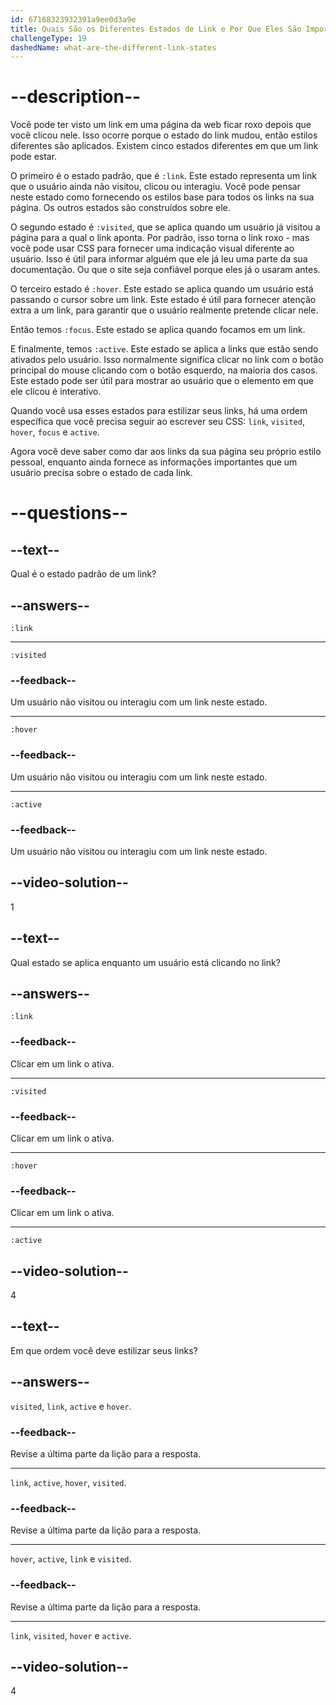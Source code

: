 ```yaml
---
id: 67168323932391a9ee0d3a9e
title: Quais São os Diferentes Estados de Link e Por Que Eles São Importantes?
challengeType: 19
dashedName: what-are-the-different-link-states
---
```


# --description--

Você pode ter visto um link em uma página da web ficar roxo depois que você clicou nele. Isso ocorre porque o estado do link mudou, então estilos diferentes são aplicados. Existem cinco estados diferentes em que um link pode estar.

O primeiro é o estado padrão, que é `:link`. Este estado representa um link que o usuário ainda não visitou, clicou ou interagiu. Você pode pensar neste estado como fornecendo os estilos base para todos os links na sua página. Os outros estados são construídos sobre ele.

O segundo estado é `:visited`, que se aplica quando um usuário já visitou a página para a qual o link aponta. Por padrão, isso torna o link roxo - mas você pode usar CSS para fornecer uma indicação visual diferente ao usuário. Isso é útil para informar alguém que ele já leu uma parte da sua documentação. Ou que o site seja confiável porque eles já o usaram antes.

O terceiro estado é `:hover`. Este estado se aplica quando um usuário está passando o cursor sobre um link. Este estado é útil para fornecer atenção extra a um link, para garantir que o usuário realmente pretende clicar nele.

Então temos `:focus`. Este estado se aplica quando focamos em um link.

E finalmente, temos `:active`. Este estado se aplica a links que estão sendo ativados pelo usuário. Isso normalmente significa clicar no link com o botão principal do mouse clicando com o botão esquerdo, na maioria dos casos. Este estado pode ser útil para mostrar ao usuário que o elemento em que ele clicou é interativo.

Quando você usa esses estados para estilizar seus links, há uma ordem específica que você precisa seguir ao escrever seu CSS: `link`, `visited`, `hover`, `focus` e `active`.

Agora você deve saber como dar aos links da sua página seu próprio estilo pessoal, enquanto ainda fornece as informações importantes que um usuário precisa sobre o estado de cada link.

# --questions--

## --text--

Qual é o estado padrão de um link?

## --answers--

`:link`

---

`:visited`

### --feedback--

Um usuário não visitou ou interagiu com um link neste estado.

---

`:hover`

### --feedback--

Um usuário não visitou ou interagiu com um link neste estado.

---

`:active`

### --feedback--

Um usuário não visitou ou interagiu com um link neste estado.

## --video-solution--

1

## --text--

Qual estado se aplica enquanto um usuário está clicando no link?

## --answers--

`:link`

### --feedback--

Clicar em um link o ativa.

---

`:visited`

### --feedback--

Clicar em um link o ativa.

---

`:hover`

### --feedback--

Clicar em um link o ativa.

---

`:active`

## --video-solution--

4

## --text--

Em que ordem você deve estilizar seus links?

## --answers--

`visited`, `link`, `active` e `hover`.

### --feedback--

Revise a última parte da lição para a resposta.

---

`link`, `active`, `hover`, `visited`.

### --feedback--

Revise a última parte da lição para a resposta.

---

`hover`, `active`, `link` e `visited`.

### --feedback--

Revise a última parte da lição para a resposta.

---

`link`, `visited`, `hover` e `active`.

## --video-solution--

4
